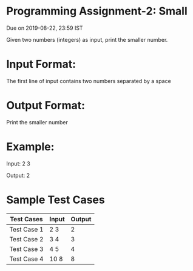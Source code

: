 # Programming Assignment-2: Small

Due on 2019-08-22, 23:59 IST

Given two numbers (integers) as input, print the smaller number.

# Input Format:
The first line of input contains two numbers separated by a space

# Output Format:
Print the smaller number

# Example:

Input:
2 3

Output:
2

# Sample Test Cases

| Test Cases 	| Input 	| Output 	|
|-------------	|-------	|--------	|
| Test Case 1 	| 2 3 	| 2 	|
| Test Case 2 	| 3 4  	| 3 	|
| Test Case 3 	| 4 5 	| 4 	|
| Test Case 4 	| 10 8 	| 8 	|
